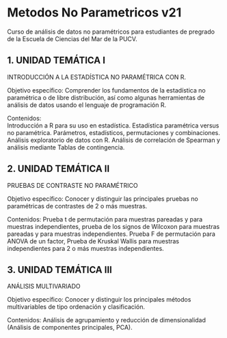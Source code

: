 # Metodos No Parametricos v21

Curso de análisis de datos no paramétricos para estudiantes de pregrado de la Escuela de Ciencias del Mar de la PUCV.

## 1.	UNIDAD TEMÁTICA I  
INTRODUCCIÓN A LA ESTADÍSTICA NO PARAMÉTRICA CON R.

Objetivo específico:
Comprender los fundamentos de la estadística no paramétrica o de libre distribución, así como algunas herramientas de análisis de datos usando el lenguaje de programación R.

Contenidos:  
Introducción a R para su uso en estadística. Estadística paramétrica versus no paramétrica. Parámetros, estadísticos, permutaciones y combinaciones. Análisis exploratorio de datos con R. Análisis de correlación de Spearman y análisis mediante Tablas de contingencia.

## 2.	UNIDAD TEMÁTICA II    
PRUEBAS DE CONTRASTE NO PARAMÉTRICO   

Objetivo específico:
Conocer y distinguir las principales pruebas no paramétricas de contrastes de 2 o más muestras.

Contenidos: 
Prueba t de permutación para muestras pareadas y para muestras independientes, prueba de los signos de Wilcoxon para muestras pareadas y para muestras independientes. Prueba F de permutación para ANOVA de un factor, Prueba de Kruskal Wallis para muestras independientes para 2 o más muestras independientes.

## 3.	UNIDAD TEMÁTICA III
ANÁLISIS MULTIVARIADO

Objetivo específico:
Conocer y distinguir los principales métodos multivariables de tipo ordenación y clasificación. 

Contenidos:
Análisis de agrupamiento y reducción de dimensionalidad (Análisis de componentes principales, PCA).


